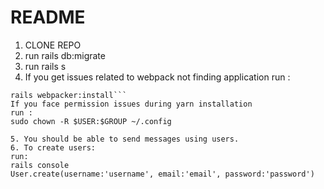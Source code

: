 # README

1. CLONE REPO
2. run rails db:migrate
3. run rails s
4. If you get issues related to webpack not finding application
run :
```npm install --global yarn
rails webpacker:install```
If you face permission issues during yarn installation
run :
sudo chown -R $USER:$GROUP ~/.config

5. You should be able to send messages using users.
6. To create users:
run:
rails console
User.create(username:'username', email:'email', password:'password')
